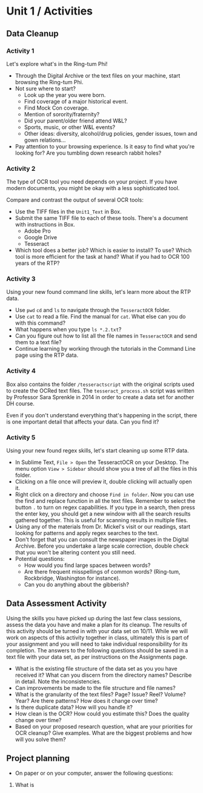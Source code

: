 # Unit 1 / Activities

## Data Cleanup

### Activity 1
Let's explore what's in the Ring-tum Phi! 
* Through the Digital Archive or the text files on your machine, start browsing the Ring-tum Phi.
* Not sure where to start? 
  * Look up the year you were born.
  * Find coverage of a major historical event.
  * Find Mock Con coverage. 
  * Mention of sorority/fraternity? 
  * Did your parent/older friend attend W&L?
  * Sports, music, or other W&L events?
  * Other ideas: diversity, alcohol/drug policies, gender issues, town and gown relations...
* Pay attention to your browsing experience. Is it easy to find what you're looking for? Are you tumbling down research rabbit holes?

### Activity 2
The type of OCR tool you need depends on your project. If you have modern documents, you might be okay with a less sophisticated tool. 

Compare and contrast the output of several OCR tools: 
* Use the TIFF files in the ```Unit1_Text``` in Box.
* Submit the same TIFF file to each of these tools. There's a document with instructions in Box.
  * Adobe Pro
  * Google Drive 
  * Tesseract
* Which tool does a better job? Which is easier to install? To use? Which tool is more efficient for the task at hand? What if you had to OCR 100 years of the RTP?

### Activity 3
Using your new found command line skills, let's learn more about the RTP data. 
* Use ```pwd``` ```cd``` and ```ls``` to navigate through the ```TesseractOCR``` folder. 
* Use ```cat``` to read a file. Find the manual for ```cat```. What else can you do with this command? 
* What happens when you type ```ls *.2.txt```?
* Can you figure out how to list all the file names in ```TesseractOCR``` and send them to a text file? 
* Continue learning by working through the tutorials in the Command Line page using the RTP data. 

### Activity 4
Box also contains the folder ```/tesseractscript``` with the original scripts used to create the OCRed text files. The ```tesseract_process.sh``` script was written by Professor Sara Sprenkle in 2014 in order to create a data set for another DH course. 

Even if you don't understand everything that's happening in the script, there is one important detail that affects your data. Can you find it?


### Activity 5
Using your new found regex skills, let's start cleaning up some RTP data. 
* In Sublime Text, ```File > Open``` the TesseractOCR on your Desktop. The menu option ```View > Sidebar``` should show you a tree of all the files in this folder. 
* Clicking on a file once will preview it, double clicking will actually open it. 
* Right click on a directory and choose ```Find in folder```. Now you can use the find and replace function in all the text files. Remember to select the button ```.``` to turn on regex capabilities. If you type in a search, then press the enter key, you should get a new window with all the search results gathered together. This is useful for scanning results in multiple files.
* Using any of the materials from Dr. Mickel's visit or our readings, start looking for patterns and apply regex searches to the text.
* Don't forget that you can consult the newspaper images in the Digital Archive. Before you undertake a large scale correction, double check that you won't be altering content you still need.
* Potential questions:
  * How would you find large spaces between words? 
  * Are there frequent misspellings of common words? (Ring-tum, Rockbridge, Washington for instance).
  * Can you do anything about the gibberish?

## Data Assessment Activity 
Using the skills you have picked up during the last few class sessions, assess the data you have and make a plan for its cleanup. The results of this activity should be turned in with your data set on 10/11. While we will work on aspects of this activity together in class, ultimately this is part of your assignment and you will need to take individual responsibility for its completion. The answers to the following questions should be saved in a text file with your data set, as per instructions on the Assignments page. 
* What is the existing file structure of the data set as you you have received it? What can you discern from the directory names? Describe in detail.  Note the inconsistencies.
* Can improvements be made to the file structure and file names?
* What is the granularity of the text files? Page? Issue? Reel? Volume? Year? Are there patterns? How does it change over time?
* Is there duplicate data? How will you handle it?
* How clean is the OCR? How could you estimate this? Does the quality change over time? 
* Based on your proposed research question, what are your priorities for OCR cleanup? Give examples. What are the biggest problems and how will you solve them? 

## Project planning
* On paper or on your computer, answer the following questions: 
1. What is 